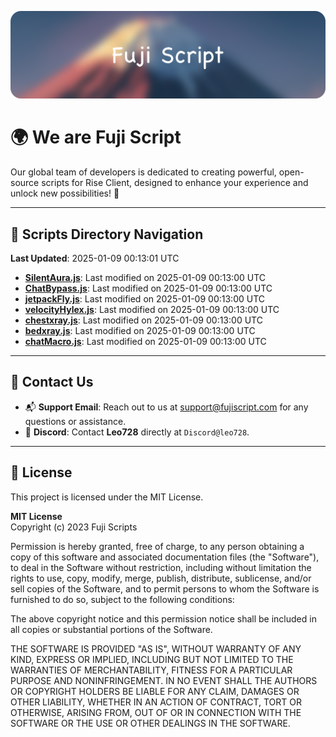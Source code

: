 ![Banner](.github/b.webp)

# 🌍 **We are Fuji Script**

Our global team of developers is dedicated to creating powerful, open-source scripts for Rise Client, designed to enhance your experience and unlock new possibilities! 🌟

---
<!-- SCRIPTS_NAVIGATION_START -->
## 📂 **Scripts Directory Navigation**

**Last Updated**: 2025-01-09 00:13:01 UTC

- **[SilentAura.js](scripts/SilentAura.js)**: Last modified on 2025-01-09 00:13:00 UTC
- **[ChatBypass.js](scripts/ChatBypass.js)**: Last modified on 2025-01-09 00:13:00 UTC
- **[jetpackFly.js](scripts/jetpackFly.js)**: Last modified on 2025-01-09 00:13:00 UTC
- **[velocityHylex.js](scripts/velocityHylex.js)**: Last modified on 2025-01-09 00:13:00 UTC
- **[chestxray.js](scripts/chestxray.js)**: Last modified on 2025-01-09 00:13:00 UTC
- **[bedxray.js](scripts/bedxray.js)**: Last modified on 2025-01-09 00:13:00 UTC
- **[chatMacro.js](scripts/chatMacro.js)**: Last modified on 2025-01-09 00:13:00 UTC

<!-- SCRIPTS_NAVIGATION_END -->

---

## 💬 **Contact Us**  
- 📬 **Support Email**: Reach out to us at [support@fujiscript.com](mailto:support@fujiscript.com) for any questions or assistance.  
- 💬 **Discord**: Contact **Leo728** directly at `Discord@leo728`.

---

## 📜 **License**

This project is licensed under the MIT License.  

**MIT License**  
Copyright (c) 2023 Fuji Scripts  

Permission is hereby granted, free of charge, to any person obtaining a copy of this software and associated documentation files (the "Software"), to deal in the Software without restriction, including without limitation the rights to use, copy, modify, merge, publish, distribute, sublicense, and/or sell copies of the Software, and to permit persons to whom the Software is furnished to do so, subject to the following conditions:  

The above copyright notice and this permission notice shall be included in all copies or substantial portions of the Software.  

THE SOFTWARE IS PROVIDED "AS IS", WITHOUT WARRANTY OF ANY KIND, EXPRESS OR IMPLIED, INCLUDING BUT NOT LIMITED TO THE WARRANTIES OF MERCHANTABILITY, FITNESS FOR A PARTICULAR PURPOSE AND NONINFRINGEMENT. IN NO EVENT SHALL THE AUTHORS OR COPYRIGHT HOLDERS BE LIABLE FOR ANY CLAIM, DAMAGES OR OTHER LIABILITY, WHETHER IN AN ACTION OF CONTRACT, TORT OR OTHERWISE, ARISING FROM, OUT OF OR IN CONNECTION WITH THE SOFTWARE OR THE USE OR OTHER DEALINGS IN THE SOFTWARE.  
